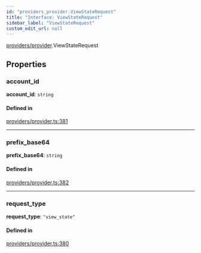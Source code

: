 ```yaml
---
id: "providers_provider.ViewStateRequest"
title: "Interface: ViewStateRequest"
sidebar_label: "ViewStateRequest"
custom_edit_url: null
---
```


[providers/provider](../modules/providers_provider.md).ViewStateRequest

## Properties

### account\_id

 **account\_id**: `string`

#### Defined in

[providers/provider.ts:381](https://github.com/near/near-api-js/blob/ecc6fa8f/packages/near-api-js/src/providers/provider.ts#L381)

___

### prefix\_base64

 **prefix\_base64**: `string`

#### Defined in

[providers/provider.ts:382](https://github.com/near/near-api-js/blob/ecc6fa8f/packages/near-api-js/src/providers/provider.ts#L382)

___

### request\_type

 **request\_type**: ``"view_state"``

#### Defined in

[providers/provider.ts:380](https://github.com/near/near-api-js/blob/ecc6fa8f/packages/near-api-js/src/providers/provider.ts#L380)
